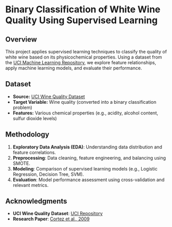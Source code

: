 # Binary Classification of White Wine Quality Using Supervised Learning

## Overview
This project applies supervised learning techniques to classify the quality of white wine based on its physicochemical properties. Using a dataset from the [UCI Machine Learning Repository](https://archive.ics.uci.edu/dataset/186/wine+quality), we explore feature relationships, apply machine learning models, and evaluate their performance.

## Dataset
- **Source:** [UCI Wine Quality Dataset](https://archive.ics.uci.edu/dataset/186/wine+quality)  
- **Target Variable:** Wine quality (converted into a binary classification problem)
- **Features:** Various chemical properties (e.g., acidity, alcohol content, sulfur dioxide levels)

## Methodology
1. **Exploratory Data Analysis (EDA)**: Understanding data distribution and feature correlations.
2. **Preprocessing**: Data cleaning, feature engineering, and balancing using SMOTE.
3. **Modeling**: Comparison of supervised learning models (e.g., Logistic Regression, Decision Tree, SVM).
4. **Evaluation**: Model performance assessment using cross-validation and relevant metrics.

## Acknowledgments
- **UCI Wine Quality Dataset**: [UCI Repository](https://archive.ics.uci.edu/dataset/186/wine+quality)  
- **Research Paper**: [Cortez et al., 2009](https://www.sciencedirect.com/science/article/abs/pii/S0167923609001377)  

